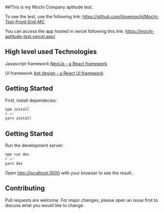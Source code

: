 ##This is my Mochi Company aptitude test.

To see the test, use the following link: https://github.com/ilovemochi/Mochi-Test-Front-End-MC

You can access the app hosted in vercel following this link: https://mochi-aptitude-test.vercel.app/

## High level used Technologies

Javascript framework <a href="https://nextjs.org/">NextJs - a React framework</a>

UI framework <a href="https://ant.design//">Ant design - a React UI framework</a>

## Getting Started

First, install dependecies:

```bash
npm install
# or
yarn install
```

## Getting Started

Run the development server:

```bash
npm run dev
# or
yarn dev
```

Open [http://localhost:3000](http://localhost:3000) with your browser to see the result..




## Contributing
Pull requests are welcome. For major changes, please open an issue first to discuss what you would like to change.

